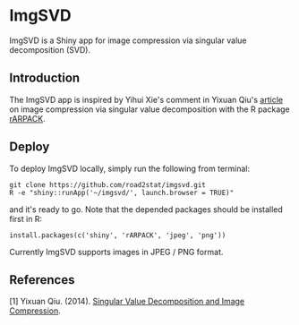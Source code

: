 # ImgSVD

ImgSVD is a Shiny app for image compression via singular value decomposition (SVD).

## Introduction

The ImgSVD app is inspired by Yihui Xie's comment in Yixuan Qiu's [article](http://cos.name/2014/02/svd-and-image-compression/) on image compression via singular value decomposition with the R package [rARPACK](http://cran.r-project.org/web/packages/rARPACK/).

## Deploy

To deploy ImgSVD locally, simply run the following from terminal:

    git clone https://github.com/road2stat/imgsvd.git
    R -e "shiny::runApp('~/imgsvd/', launch.browser = TRUE)"

and it's ready to go. Note that the depended packages should be installed first in R:

    install.packages(c('shiny', 'rARPACK', 'jpeg', 'png'))

Currently ImgSVD supports images in JPEG / PNG format.

## References

 [1] Yixuan Qiu. (2014). [Singular Value Decomposition and Image Compression](http://cos.name/2014/02/svd-and-image-compression/).
